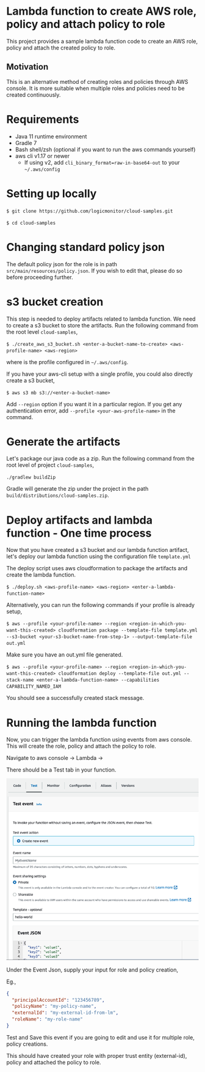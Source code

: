 # Lambda function to create AWS role, policy and attach policy to role

This project provides a sample lambda function code to create an AWS role, policy and attach the
created policy to role.

## Motivation

This is an alternative method of creating roles and policies through AWS console. It is more suitable when
multiple roles and policies need to be created continuously. 

# Requirements

* Java 11 runtime environment
* Gradle 7
* Bash shell/zsh (optional if you want to run the aws commands yourself)
* aws cli v1.17 or newer
    + If using v2, add `cli_binary_format=raw-in-base64-out` to your `~/.aws/config`

# Setting up locally

`$ git clone https://github.com/logicmonitor/cloud-samples.git`

`$ cd cloud-samples`

# Changing standard policy json

The default policy json for the role is in path `src/main/resources/policy.json`. If you wish to
edit that, please do so before proceeding further.

# s3 bucket creation

This step is needed to deploy artifacts related to lambda function. We need to create a s3 bucket to
store the artifacts. Run the following command from the root level `cloud-samples`,

`$ ./create_aws_s3_bucket.sh <enter-a-bucket-name-to-create> <aws-profile-name> <aws-region>`

where <aws-profile-name> is the profile configured in `~/.aws/config`.

If you have your aws-cli setup with a single profile, you could also directly create a s3 bucket,

`$ aws s3 mb s3://<enter-a-bucket-name>`

Add `--region` option if you want it in a particular region. If you get any authentication error,
add `--profile <your-aws-profile-name>` in the command.

# Generate the artifacts

Let's package our java code as a zip. Run the following command from the root level of
project `cloud-samples`,

`./gradlew buildZip`

Gradle will generate the zip under the project in the path `build/distributions/cloud-samples.zip`.

# Deploy artifacts and lambda function - One time process

Now that you have created a s3 bucket and our lambda function artifact, let's deploy our lambda
function using the configuration file `template.yml`

The deploy script uses aws cloudformation to package the artifacts and create the lambda function.

`$ ./deploy.sh <aws-profile-name> <aws-region> <enter-a-lambda-function-name>`

Alternatively, you can run the following commands if your profile is already setup,

`$ aws --profile <your-profile-name> --region <region-in-which-you-want-this-created> cloudformation package --template-file template.yml --s3-bucket <your-s3-bucket-name-from-step-1> --output-template-file out.yml`

Make sure you have an out.yml file generated.

`$ aws --profile <your-profile-name> --region <region-in-which-you-want-this-created> cloudformation deploy --template-file out.yml --stack-name <enter-a-lambda-function-name> --capabilities CAPABILITY_NAMED_IAM`

You should see a successfully created stack message.

# Running the lambda function

Now, you can trigger the lambda function using events from aws console. This will create the role,
policy and attach the policy to role.

Navigate to aws console -> Lambda -> <your-lambda-function-name-with-an-identifier>

There should be a Test tab in your function.

![test-tab](images/test-tab-in-function.png "Test tab in lambda function")

Under the Event Json, supply your input for role and policy creation,

Eg.,

```json
{
  "principalAccountId": "123456789",
  "policyName": "my-policy-name",
  "externalId": "my-external-id-from-lm",
  "roleName": "my-role-name"
}
```

Test and Save this event if you are going to edit and use it for multiple role, policy creations.

This should have created your role with proper trust entity (external-id), policy and attached the
policy to role.

  